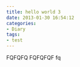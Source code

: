 ```yaml
---
title: hello world 3
date: 2013-01-30 16:54:12
categories:
- Diary
tags: 
- test
---
```

FQFQFQ
FQFQFQF
fq